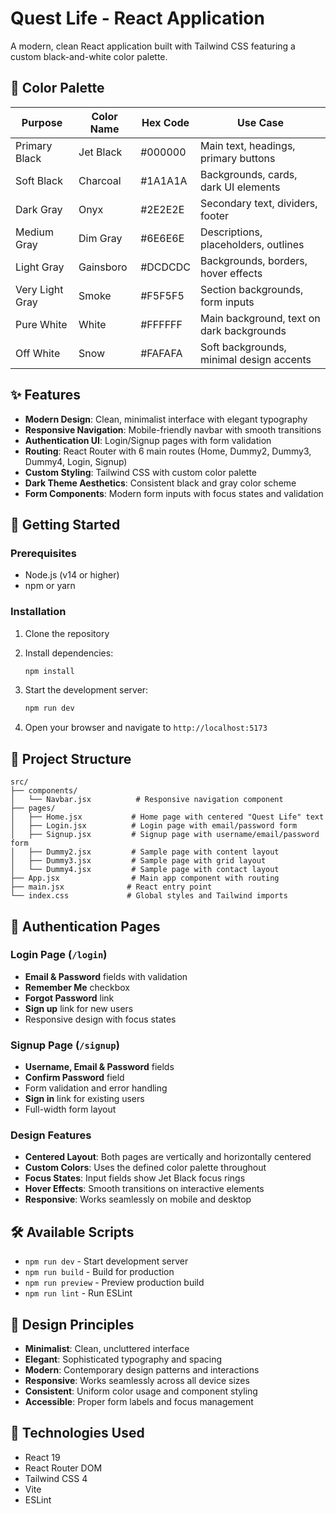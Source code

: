 # Quest Life - React Application

A modern, clean React application built with Tailwind CSS featuring a custom black-and-white color palette.

## 🎨 Color Palette

| Purpose | Color Name | Hex Code | Use Case |
|---------|------------|----------|----------|
| Primary Black | Jet Black | #000000 | Main text, headings, primary buttons |
| Soft Black | Charcoal | #1A1A1A | Backgrounds, cards, dark UI elements |
| Dark Gray | Onyx | #2E2E2E | Secondary text, dividers, footer |
| Medium Gray | Dim Gray | #6E6E6E | Descriptions, placeholders, outlines |
| Light Gray | Gainsboro | #DCDCDC | Backgrounds, borders, hover effects |
| Very Light Gray | Smoke | #F5F5F5 | Section backgrounds, form inputs |
| Pure White | White | #FFFFFF | Main background, text on dark backgrounds |
| Off White | Snow | #FAFAFA | Soft backgrounds, minimal design accents |

## ✨ Features

- **Modern Design**: Clean, minimalist interface with elegant typography
- **Responsive Navigation**: Mobile-friendly navbar with smooth transitions
- **Authentication UI**: Login/Signup pages with form validation
- **Routing**: React Router with 6 main routes (Home, Dummy2, Dummy3, Dummy4, Login, Signup)
- **Custom Styling**: Tailwind CSS with custom color palette
- **Dark Theme Aesthetics**: Consistent black and gray color scheme
- **Form Components**: Modern form inputs with focus states and validation

## 🚀 Getting Started

### Prerequisites

- Node.js (v14 or higher)
- npm or yarn

### Installation

1. Clone the repository
2. Install dependencies:
   ```bash
   npm install
   ```

3. Start the development server:
   ```bash
   npm run dev
   ```

4. Open your browser and navigate to `http://localhost:5173`

## 📁 Project Structure

```
src/
├── components/
│   └── Navbar.jsx          # Responsive navigation component
├── pages/
│   ├── Home.jsx           # Home page with centered "Quest Life" text
│   ├── Login.jsx          # Login page with email/password form
│   ├── Signup.jsx         # Signup page with username/email/password form
│   ├── Dummy2.jsx         # Sample page with content layout
│   ├── Dummy3.jsx         # Sample page with grid layout
│   └── Dummy4.jsx         # Sample page with contact layout
├── App.jsx                # Main app component with routing
├── main.jsx              # React entry point
└── index.css             # Global styles and Tailwind imports
```

## 🔐 Authentication Pages

### Login Page (`/login`)
- **Email & Password** fields with validation
- **Remember Me** checkbox
- **Forgot Password** link
- **Sign up** link for new users
- Responsive design with focus states

### Signup Page (`/signup`)
- **Username, Email & Password** fields
- **Confirm Password** field
- Form validation and error handling
- **Sign in** link for existing users
- Full-width form layout

### Design Features
- **Centered Layout**: Both pages are vertically and horizontally centered
- **Custom Colors**: Uses the defined color palette throughout
- **Focus States**: Input fields show Jet Black focus rings
- **Hover Effects**: Smooth transitions on interactive elements
- **Responsive**: Works seamlessly on mobile and desktop

## 🛠️ Available Scripts

- `npm run dev` - Start development server
- `npm run build` - Build for production
- `npm run preview` - Preview production build
- `npm run lint` - Run ESLint

## 🎯 Design Principles

- **Minimalist**: Clean, uncluttered interface
- **Elegant**: Sophisticated typography and spacing
- **Modern**: Contemporary design patterns and interactions
- **Responsive**: Works seamlessly across all device sizes
- **Consistent**: Uniform color usage and component styling
- **Accessible**: Proper form labels and focus management

## 🔧 Technologies Used

- React 19
- React Router DOM
- Tailwind CSS 4
- Vite
- ESLint
